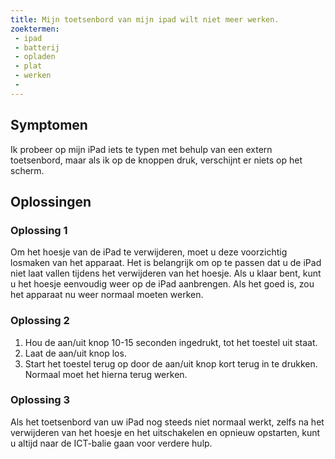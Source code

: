 ```yaml
---
title: Mijn toetsenbord van mijn ipad wilt niet meer werken.
zoektermen:
 - ipad
 - batterij
 - opladen
 - plat
 - werken
 - 
---
```


## Symptomen

Ik probeer op mijn iPad iets te typen met behulp van een extern toetsenbord, maar als ik op de knoppen druk, verschijnt er niets op het scherm.

## Oplossingen
### Oplossing 1
Om het hoesje van de iPad te verwijderen, moet u deze voorzichtig losmaken van het apparaat. Het is belangrijk om op te passen dat u de iPad niet laat vallen tijdens het verwijderen van het hoesje. Als u klaar bent, kunt u het hoesje eenvoudig weer op de iPad aanbrengen. Als het goed is, zou het apparaat nu weer normaal moeten werken.
### Oplossing 2
 1. Hou de aan/uit knop 10-15 seconden ingedrukt, tot het toestel uit staat. 
 2. Laat de aan/uit knop los.
 3. Start het toestel terug op door de aan/uit knop kort terug in te drukken.
Normaal moet het hierna terug werken.
### Oplossing 3
Als het toetsenbord van uw iPad nog steeds niet normaal werkt, zelfs na het verwijderen van het hoesje en het uitschakelen en opnieuw opstarten, kunt u altijd naar de ICT-balie gaan voor verdere hulp.